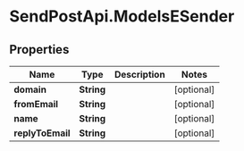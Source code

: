 # SendPostApi.ModelsESender

## Properties

Name | Type | Description | Notes
------------ | ------------- | ------------- | -------------
**domain** | **String** |  | [optional] 
**fromEmail** | **String** |  | [optional] 
**name** | **String** |  | [optional] 
**replyToEmail** | **String** |  | [optional] 


